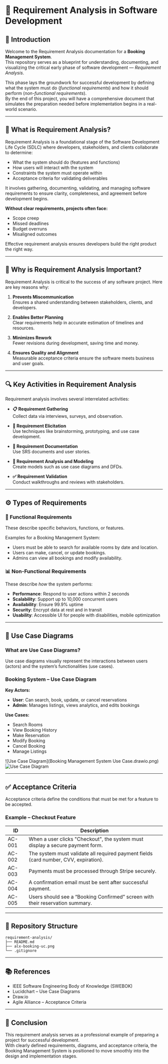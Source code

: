 
# 📘 Requirement Analysis in Software Development

## 🧠 Introduction

Welcome to the Requirement Analysis documentation for a **Booking Management System**.  
This repository serves as a blueprint for understanding, documenting, and visualizing the critical early phase of software development — *Requirement Analysis*.

This phase lays the groundwork for successful development by defining what the system must do (*functional requirements*) and how it should perform (*non-functional requirements*).  
By the end of this project, you will have a comprehensive document that simulates the preparation needed before implementation begins in a real-world scenario.

---

## 📖 What is Requirement Analysis?

Requirement Analysis is a foundational stage of the Software Development Life Cycle (SDLC) where developers, stakeholders, and clients collaborate to determine:

- What the system should do (features and functions)
- How users will interact with the system
- Constraints the system must operate within
- Acceptance criteria for validating deliverables

It involves gathering, documenting, validating, and managing software requirements to ensure clarity, completeness, and agreement before development begins.

**Without clear requirements, projects often face:**

- Scope creep  
- Missed deadlines  
- Budget overruns  
- Misaligned outcomes  

Effective requirement analysis ensures developers build the right product the right way.

---

## 🎯 Why is Requirement Analysis Important?

Requirement Analysis is critical to the success of any software project. Here are key reasons why:

1. **Prevents Miscommunication**  
   Ensures a shared understanding between stakeholders, clients, and developers.

2. **Enables Better Planning**  
   Clear requirements help in accurate estimation of timelines and resources.

3. **Minimizes Rework**  
   Fewer revisions during development, saving time and money.

4. **Ensures Quality and Alignment**  
   Measurable acceptance criteria ensure the software meets business and user goals.

---

## 🔍 Key Activities in Requirement Analysis

Requirement analysis involves several interrelated activities:

- **📋 Requirement Gathering**  
  Collect data via interviews, surveys, and observation.

- **🔎 Requirement Elicitation**  
  Use techniques like brainstorming, prototyping, and use case development.

- **📝 Requirement Documentation**  
  Use SRS documents and user stories.

- **📐 Requirement Analysis and Modeling**  
  Create models such as use case diagrams and DFDs.

- **✅ Requirement Validation**  
  Conduct walkthroughs and reviews with stakeholders.

---

## ⚙️ Types of Requirements

### 🧩 Functional Requirements

These describe specific behaviors, functions, or features.

Examples for a Booking Management System:

- Users must be able to search for available rooms by date and location.
- Users can make, cancel, or update bookings.
- Admins can view all bookings and modify availability.

### 📊 Non-Functional Requirements

These describe *how* the system performs:

- **Performance**: Respond to user actions within 2 seconds  
- **Scalability**: Support up to 10,000 concurrent users  
- **Availability**: Ensure 99.9% uptime  
- **Security**: Encrypt data at rest and in transit  
- **Usability**: Accessible UI for people with disabilities, mobile optimization  

---

## 🧾 Use Case Diagrams

### What are Use Case Diagrams?

Use case diagrams visually represent the interactions between users (actors) and the system’s functionalities (use cases).

### Booking System – Use Case Diagram

**Key Actors:**

- **User**: Can search, book, update, or cancel reservations  
- **Admin**: Manages listings, views analytics, and edits bookings  

**Use Cases:**

- Search Rooms  
- View Booking History  
- Make Reservation  
- Modify Booking  
- Cancel Booking  
- Manage Listings  

![Use Case Diagram](Booking Management System Use Case.drawio.png)
![Use Case Diagram](https://github.com/user-attachments/assets/d062621f-dfd9-45db-976b-3e52acf57743)

---

## ✅ Acceptance Criteria

Acceptance criteria define the conditions that must be met for a feature to be accepted.

### Example – Checkout Feature

| ID     | Description |
|--------|-------------|
| AC-001 | When a user clicks "Checkout", the system must display a secure payment form. |
| AC-002 | The system must validate all required payment fields (card number, CVV, expiration). |
| AC-003 | Payments must be processed through Stripe securely. |
| AC-004 | A confirmation email must be sent after successful payment. |
| AC-005 | Users should see a “Booking Confirmed” screen with their reservation summary. |

---

## 📁 Repository Structure

```
requirement-analysis/
├── README.md
├── alx-booking-uc.png
└── .gitignore
```

---

## 📚 References

- IEEE Software Engineering Body of Knowledge (SWEBOK)  
- Lucidchart – Use Case Diagrams  
- Draw.io  
- Agile Alliance – Acceptance Criteria

---

## 🏁 Conclusion

This requirement analysis serves as a professional example of preparing a project for successful development.  
With clearly defined requirements, diagrams, and acceptance criteria, the Booking Management System is positioned to move smoothly into the design and implementation stages.
